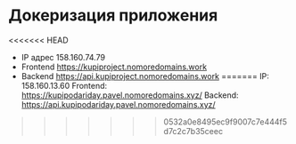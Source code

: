 # Докеризация приложения

<<<<<<< HEAD
- IP адрес 158.160.74.79
- Frontend https://kupiproject.nomoredomains.work
- Backend https://api.kupiproject.nomoredomains.work 
=======
IP: 158.160.13.60 Frontend: https://kupipodariday.pavel.nomoredomains.xyz/ Backend: https://api.kupipodariday.pavel.nomoredomains.xyz/
>>>>>>> 0532a0e8495ec9f9007c7e444f5d7c2c7b35ceec

